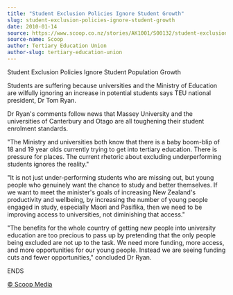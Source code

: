 ```yaml
---
title: "Student Exclusion Policies Ignore Student Growth"
slug: student-exclusion-policies-ignore-student-growth
date: 2010-01-14
source: https://www.scoop.co.nz/stories/AK1001/S00132/student-exclusion-policies-ignore-student-growth.htm
source-name: Scoop
author: Tertiary Education Union
author-slug: tertiary-education-union
---
```


<p>Student Exclusion Policies Ignore Student Population
Growth</p>

<p>Students are suffering because universities and the
Ministry of Education are wilfully ignoring an increase in
potential students says TEU national president, Dr Tom
Ryan.</p>

<p> Dr Ryan's comments follow news that Massey
University and the universities of Canterbury and Otago are
all toughening their student enrolment standards.</p>

<p> "The
Ministry and universities both know that there is a baby
boom-blip of 18 and 19 year olds currently trying to get
into tertiary education. There is pressure for places. The
current rhetoric about excluding underperforming students
ignores the reality."</p>

<p> "It is not just under-performing
students who are missing out, but young people who genuinely
want the chance to study and better themselves. If we want
to meet the minister's goals of increasing New Zealand's
productivity and wellbeing, by increasing the number of
young people engaged in study, especially Maori and
Pasifika, then we need to be improving access to
universities, not diminishing that access."</p>

<p>"The benefits
for the whole country of getting new people into university
education are too precious to pass up by pretending that the
only people being excluded are not up to the task. We need
more funding, more access, and more opportunities for our
young people. Instead we are seeing funding cuts and fewer
opportunities," concluded Dr Ryan.
</p>

<p>ENDS<br>
</p>

<p>
<a href="http://www.scoop.co.nz/about/terms.html" target="_blank"><span>© Scoop Media</span></a>
         </p>